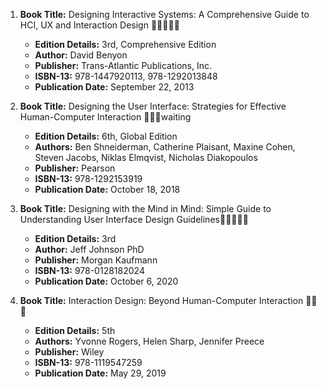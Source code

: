 1. **Book Title:** Designing Interactive Systems: A Comprehensive Guide to HCI, UX and Interaction Design 🚨🚨🚨🚨🚨
   - **Edition Details:** 3rd, Comprehensive Edition
   - **Author:** David Benyon
   - **Publisher:** Trans-Atlantic Publications, Inc.
   - **ISBN-13:** 978-1447920113, 978-1292013848
   - **Publication Date:** September 22, 2013

2. **Book Title:** Designing the User Interface: Strategies for Effective Human-Computer Interaction 📒🔐🚫waiting
   - **Edition Details:** 6th, Global Edition 
   - **Authors:** Ben Shneiderman, Catherine Plaisant, Maxine Cohen, Steven Jacobs, Niklas Elmqvist, Nicholas Diakopoulos
   - **Publisher:** Pearson
   - **ISBN-13:** 978-1292153919
   - **Publication Date:** October 18, 2018

3. **Book Title:** Designing with the Mind in Mind: Simple Guide to Understanding User Interface Design Guidelines🚨🚨🚨🚨🚨
   - **Edition Details:** 3rd
   - **Author:** Jeff Johnson PhD
   - **Publisher:** Morgan Kaufmann
   - **ISBN-13:** 978-0128182024
   - **Publication Date:** October 6, 2020

4. **Book Title:** Interaction Design: Beyond Human-Computer Interaction 📒🔐✅
   - **Edition Details:** 5th
   - **Authors:** Yvonne Rogers, Helen Sharp, Jennifer Preece
   - **Publisher:** Wiley
   - **ISBN-13:** 978-1119547259
   - **Publication Date:** May 29, 2019
